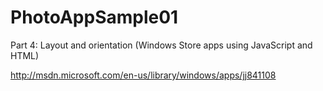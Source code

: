 PhotoAppSample01
================

Part 4: Layout and orientation (Windows Store apps using JavaScript and HTML)

http://msdn.microsoft.com/en-us/library/windows/apps/jj841108

